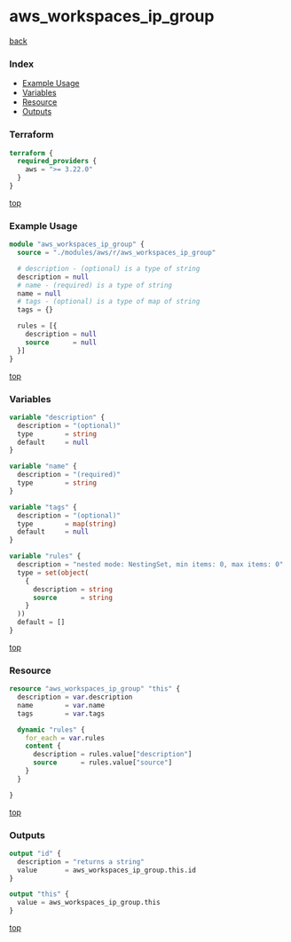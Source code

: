 # aws_workspaces_ip_group

[back](../aws.md)

### Index

- [Example Usage](#example-usage)
- [Variables](#variables)
- [Resource](#resource)
- [Outputs](#outputs)

### Terraform

```terraform
terraform {
  required_providers {
    aws = ">= 3.22.0"
  }
}
```

[top](#index)

### Example Usage

```terraform
module "aws_workspaces_ip_group" {
  source = "./modules/aws/r/aws_workspaces_ip_group"

  # description - (optional) is a type of string
  description = null
  # name - (required) is a type of string
  name = null
  # tags - (optional) is a type of map of string
  tags = {}

  rules = [{
    description = null
    source      = null
  }]
}
```

[top](#index)

### Variables

```terraform
variable "description" {
  description = "(optional)"
  type        = string
  default     = null
}

variable "name" {
  description = "(required)"
  type        = string
}

variable "tags" {
  description = "(optional)"
  type        = map(string)
  default     = null
}

variable "rules" {
  description = "nested mode: NestingSet, min items: 0, max items: 0"
  type = set(object(
    {
      description = string
      source      = string
    }
  ))
  default = []
}
```

[top](#index)

### Resource

```terraform
resource "aws_workspaces_ip_group" "this" {
  description = var.description
  name        = var.name
  tags        = var.tags

  dynamic "rules" {
    for_each = var.rules
    content {
      description = rules.value["description"]
      source      = rules.value["source"]
    }
  }

}
```

[top](#index)

### Outputs

```terraform
output "id" {
  description = "returns a string"
  value       = aws_workspaces_ip_group.this.id
}

output "this" {
  value = aws_workspaces_ip_group.this
}
```

[top](#index)